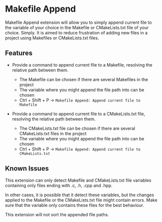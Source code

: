 # Makefile Append

Makefile Append extension will allow you to simply append current file to the variable of your choice in the Makefile or CMakeLists.txt file of your choice. Simply. It is aimed to reduce frustration of adding new files in a project using Makefiles or CMakeLists.txt files.

## Features

- Provide a command to append current file to a Makefile, resolving the relative path between them.
  - The Makefile can be chosen if there are several Makefiles in the project
  - The variable where you might append the file path into can be chosen
  - Ctrl + Shift + P -> `Makefile Append: Append current file to Makefile`

- Provide a command to append current file to a CMakeLists.txt file, resolving the relative path between them.
  - The CMakeLists.txt file can be chosen if there are several CMakeLists.txt files in the project
  - The variable where you might append the file path into can be chosen
  - Ctrl + Shift + P -> `Makefile Append: Append current file to CMakeLists.txt`

## Known Issues

This extension can only detect Makefile and CMakeLists.txt file variables containing only files ending with .c, .h, .cpp and .hpp.

In other cases, it is possible that it detect these variables, but the changes applied to the Makefile or the CMakeLists.txt file might contain errors. Make sure that the variable only contains these files for the best behaviour.

This extension will not sort the appended file paths.